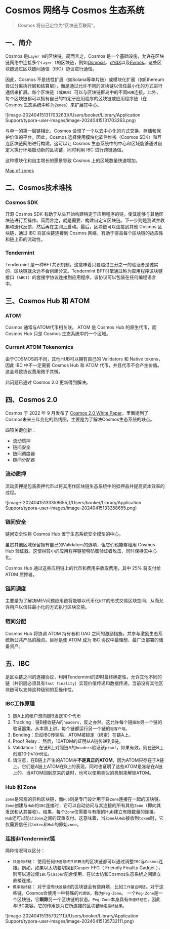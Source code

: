 # Cosmos 网络与 Cosmos 生态系统

> Cosmos 将自己定位为“区块链互联网”。

## 一、简介

Cosmos 是`Layer 0`的区块链。简而言之，Cosmos 是一个基础设施，允许在区块链网络中连接多个`Layer 1`的区块链，例如[Osmosis](https://coinmarketcap.com/currencies/osmosis/)、[dYdX](https://coinmarketcap.com/currencies/dydx/)以及[Evmos](https://coinmarketcap.com/currencies/evmos/)。这些区块链通过区块链间通信（IBC）协议进行通信。

因此，Cosmos 不是线性扩展（如Solana等单片链）或模块化扩展（如Ethereum尝试分离执行层和结算层），而是通过允许不同的区块链以信任最小化的方式进行通信来扩展。每个区块链（或`HUB`）可以与区块链群岛中的不同`HUB`连接。此外，每个区块链都可以拥有自己的特定于应用程序的区块链或应用程序链（在 Cosmos 生态系统中称为`Zomes`）来扩展其中心。

![image-20240415131703263](/Users/booker/Library/Application Support/typora-user-images/image-20240415131703263.png)

与单一的第一层链相比，Cosmos 设想了一个以去中心化的方式交换、存储和保护价值的平台。因此，Cosmos 选择使用模块化软件堆栈（Cosmos SDK）和互连区块链网络进行构建。这可以让 Cosmos 生态系统中的中心和区域能够通过自定义执行环境启动新的区块链，同时利用 IBC 进行跨链通信。

这种模块化和自主增长的愿景导致 Cosmos 上的区域数量快速增加。

[Map of zones](https://mapofzones.com/home?columnKey=ibcVolume&period=24h)

## 二、Cosmos技术堆栈

### Cosmos SDK

开源 Cosmos SDK 有助于从头开始构建特定于应用程序的链，使其能够与其他区块链进行互操作。简而言之，就是需要、构建自定义区块链。下一步则是测试并收集和迭代反馈，然后再在主网上启动。最后，区块链可以连接到其他 Cosmos 区块链，通过 IBC 将区块链连接到 Cosmos 网络，有助于提高每个区块链的适应性和链上币的流动性。

### Tendermint

Tendermint 是一种BFT共识机制，这意味着只要超过三分之一的验证者是诚实的，区块链就永远不会创建分叉。Tendermint BFT引擎通过称为应用程序区块链接口（`ABCI`）的套接字协议连接到应用程序。该协议可以包装在任何编程语言中。

## 三、Cosmos Hub 和 ATOM

### ATOM

Cosmos 通常与ATOM代币相关联。 ATOM 是 Cosmos Hub 的原生代币，而 Cosmos Hub 只是 Cosmos 生态系统中的一个区域。

### Current ATOM Tokenomics

由于COSMOS的不同，其他HUB可以拥有自己的 Validators 和 Native tokens，因此 IBC 中不一定需要 Cosmos Hub 和 ATOM 代币，并且代币不会产生价值。这会导致协议费用微乎其微。

此问题已通过 Cosmos 2.0 更新得到解决。

## 四、Cosmos 2.0

Cosmos 于 2022 年 9 月发布了 [Cosmos 2.0 White Paper](https://gateway.pinata.cloud/ipfs/QmWXkzM74FCiERdZ1WrU33cqdStUK9dz1A8oEvYcnBAHeo)，里面提到了Cosmos未来三年变化的路线图，主要是为了解决Cosmos生态系统的缺点。

四项关键创新：

- 流动质押
- 链间安全
- 链间调度器
- 链间分配器

### 流动质押

流动质押是包装质押代币以将其用作区块链生态系统中的抵押品并提高资本效率的过程。

![image-20240415133358655](/Users/booker/Library/Application Support/typora-user-images/image-20240415133358655.png)

### 链间安全

链间安全性将 Cosmos Hub 置于生态系统安全模型的中心。

虽然其他区域保留拥有自己的Validators的选项，但它们也能够租用 Cosmos Hub 验证器。这使得较小的应用程序链能够防御验证者攻击，同时保持去中心化。

Cosmos Hub 通过这些应用链上的代币和费用来收取费用，其中 25% 将支付给 ATOM 质押者。

### 链间调度

主要是为了解决MEV问题应用链将能够以代币化`NFT`的形式交易区块空间，从而允许用户以信任最小化的方式执行区块交易。

### 链间分配

Cosmos Hub 将协调 ATOM 持有者和 DAO 之间的激励措施，并参与激励生态系统新公共产品的融资。目标是使 ATOM 成为 IBC 协议中最理想、最广泛部署的储备资产。

## 五、IBC

是区块链之间的连接协议，利用Tendermint的即时最终确定性，允许其他不同的链（共识层必须具有`fast finality`）实现价值传递和数据传递，当前没有其他区块链可以支持这种级别的互操作性。

### IBC工作原理

1. 链A上的帐户想向链B发送10个代币
2. Tracking：链B接收链A的`headers`，反之亦然。这允许每个链`跟踪`另一个链的验证器集。从本质上讲，每个链都运行另一个链的`轻客户端`。
3. Bonding：启动IBC传输后，ATOM被锁定（绑定）在链A上。
4. Proof Relay： 然后，10ATOM的证明从A链传递到B链。
5. Validation： 在链B上对照链A的`headers`验证该`proof`，如果有效，则在链B上创建10个`ATOM凭证`。
6. 请注意，在B链上产生的ATOM并**不是真正的ATOM**，因为ATOM只存在于A链上。它们是A链上ATOM在B上的表现，同时也证明了这些ATOM是冻结在A链上的。当ATOM回到原来的链时，也可以使用类似的机制来解锁ATOM。

### Hub 和 Zone

`Zone`是常规的异构区块链，而`Hub`则是专门设计用于将`Zone`连接在一起的区块链。`Zone`创建与`Hub`的`IBC`连接时，它可以自动访问与其连接的所有其他`Zone`（即向其发送和从其接收）。结果，每个`Zone`仅需要与有限的Hub建立有限数量的连接。`Hub`还可以防止`Zone`之间的双重支付。这意味着，当`Zone`从`Hub`接收到`token`时，它仅需要信任此`token`和`Hub`的原始`zone`。

### 连接非Tendermint链

两种情况可以区分：

- `快速最终链`： 使用任何`快速最终共识算法`的区块链都可以通过调整`IBC`与`Cosmos`连接。例如，如果以太坊要切换到Casper FFG（ Friendly Finality Gadget ），则可以通过使`IBC`与`Casper`配合使用，在以太坊和Cosmos生态系统之间建立直接连接。
- `概率最终链`： 对于没有`快速最终`的区块链会有些麻烦，比如`工作量证明链`。对于这些链，Cosmos会使用一种特殊的`代理链`，称为`Peg-Zone`。 一个`Peg-Zone`是一个区块链，它**跟踪**另一个区块链的状态。`Peg-Zone`本身具有`快速终结性`，因此与IBC兼容。它的作用是为它所连接的区块链`确定最终结果`。

![image-20240415135732111](/Users/booker/Library/Application Support/typora-user-images/image-20240415135732111.png)